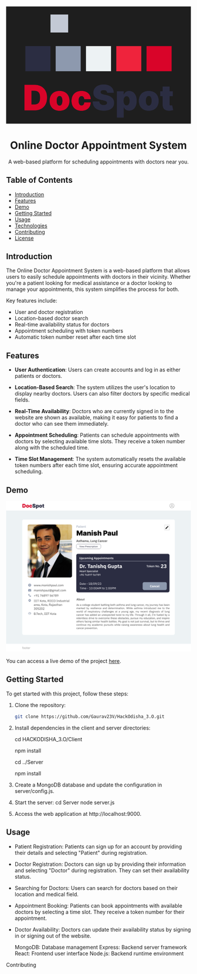 <p align="center">
  <img src="Screenshot 2023-09-10 173639.png" alt="Project Logo">
</p>

<h1 align="center">Online Doctor Appointment System</h1>

<p align="center">
  A web-based platform for scheduling appointments with doctors near you.
</p>

## Table of Contents

- [Introduction](#introduction)
- [Features](#features)
- [Demo](#demo)
- [Getting Started](#getting-started)
- [Usage](#usage)
- [Technologies](#technologies)
- [Contributing](#contributing)
- [License](#license)

## Introduction

The Online Doctor Appointment System is a web-based platform that allows users to easily schedule appointments with doctors in their vicinity. Whether you're a patient looking for medical assistance or a doctor looking to manage your appointments, this system simplifies the process for both.

Key features include:

- User and doctor registration
- Location-based doctor search
- Real-time availability status for doctors
- Appointment scheduling with token numbers
- Automatic token number reset after each time slot

## Features

- **User Authentication**: Users can create accounts and log in as either patients or doctors.

- **Location-Based Search**: The system utilizes the user's location to display nearby doctors. Users can also filter doctors by specific medical fields.

- **Real-Time Availability**: Doctors who are currently signed in to the website are shown as available, making it easy for patients to find a doctor who can see them immediately.

- **Appointment Scheduling**: Patients can schedule appointments with doctors by selecting available time slots. They receive a token number along with the scheduled time.

- **Time Slot Management**: The system automatically resets the available token numbers after each time slot, ensuring accurate appointment scheduling.

## Demo

<img src = "Patient Profile.png" alt = "Patient Profile">

You can access a live demo of the project <a href = "#">here</a>.

## Getting Started

To get started with this project, follow these steps:

1. Clone the repository:

   ```bash
   git clone https://github.com/Gaurav23V/HackOdisha_3.O.git

   ```

2. Install dependencies in the client and server directories:

   cd HACKODISHA_3.O/Client

   npm install

   cd ../Server

   npm install

3. Create a MongoDB database and update the configuration in server/config.js.

4. Start the server:
   cd Server
   node server.js

5. Access the web application at http://localhost:9000.

## Usage

- Patient Registration: Patients can sign up for an account by providing their details and selecting "Patient" during registration.

- Doctor Registration: Doctors can sign up by providing their information and selecting "Doctor" during registration. They can set their availability status.

- Searching for Doctors: Users can search for doctors based on their location and medical field.

- Appointment Booking: Patients can book appointments with available doctors by selecting a time slot. They receive a token number for their appointment.

- Doctor Availability: Doctors can update their availability status by signing in or signing out of the website.

    MongoDB: Database management
    Express: Backend server framework
    React: Frontend user interface
    Node.js: Backend runtime environment

Contributing

